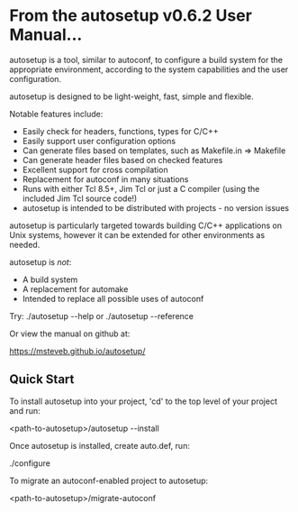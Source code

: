 From the autosetup v0.6.2 User Manual...
========================================

autosetup is a tool, similar to autoconf, to configure a build system for
the appropriate environment, according to the system capabilities and the user
configuration.

autosetup is designed to be light-weight, fast, simple and flexible.

Notable features include:

  * Easily check for headers, functions, types for C/C++
  * Easily support user configuration options
  * Can generate files based on templates, such as Makefile.in => Makefile
  * Can generate header files based on checked features
  * Excellent support for cross compilation
  * Replacement for autoconf in many situations
  * Runs with either Tcl 8.5+, Jim Tcl or just a C compiler (using the
    included Jim Tcl source code!)
  * autosetup is intended to be distributed with projects - no version
    issues

autosetup is particularly targeted towards building C/C++ applications on Unix
systems, however it can be extended for other environments as needed.

autosetup is *not*:

  * A build system
  * A replacement for automake
  * Intended to replace all possible uses of autoconf

Try: ./autosetup --help or ./autosetup --reference

Or view the manual on github at:

  <https://msteveb.github.io/autosetup/>

Quick Start
-----------

To install autosetup into your project, 'cd' to the top level
of your project and run:

  &lt;path-to-autosetup&gt;/autosetup --install

Once autosetup is installed, create auto.def, run:

  ./configure

To migrate an autoconf-enabled project to autosetup:

  &lt;path-to-autosetup&gt;/migrate-autoconf
